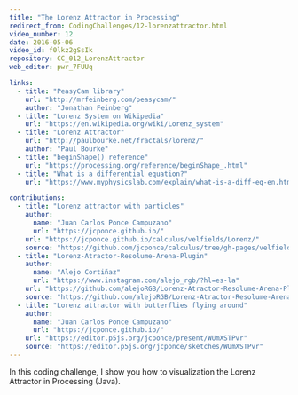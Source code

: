 ```yaml
---
title: "The Lorenz Attractor in Processing"
redirect_from: CodingChallenges/12-lorenzattractor.html
video_number: 12
date: 2016-05-06
video_id: f0lkz2gSsIk
repository: CC_012_LorenzAttractor
web_editor: pwr_7FUUq

links:
  - title: "PeasyCam library"
    url: "http://mrfeinberg.com/peasycam/"
    author: "Jonathan Feinberg"
  - title: "Lorenz System on Wikipedia"
    url: "https://en.wikipedia.org/wiki/Lorenz_system"
  - title: "Lorenz Attractor"
    url: "http://paulbourke.net/fractals/lorenz/"
    author: "Paul Bourke"
  - title: "beginShape() reference"
    url: "https://processing.org/reference/beginShape_.html"
  - title: "What is a differential equation?"
    url: "https://www.myphysicslab.com/explain/what-is-a-diff-eq-en.html"

contributions:
  - title: "Lorenz attractor with particles"
    author:
      name: "Juan Carlos Ponce Campuzano"
      url: "https://jcponce.github.io/"
    url: "https://jcponce.github.io/calculus/velfields/Lorenz/"
    source: "https://github.com/jcponce/calculus/tree/gh-pages/velfields/Lorenz"
  - title: "Lorenz-Atractor-Resolume-Arena-Plugin"
    author:
      name: "Alejo Cortiñaz"
      url: "https://www.instagram.com/alejo_rgb/?hl=es-la"
    url: "https://github.com/alejoRGB/Lorenz-Atractor-Resolume-Arena-Plugin"
    source: "https://github.com/alejoRGB/Lorenz-Atractor-Resolume-Arena-Plugin"
  - title: "Lorenz attractor with butterflies flying around"
    author:
      name: "Juan Carlos Ponce Campuzano"
      url: "https://jcponce.github.io/"
    url: "https://editor.p5js.org/jcponce/present/WUmXSTPvr"
    source: "https://editor.p5js.org/jcponce/sketches/WUmXSTPvr"
---
```

In this coding challenge, I show you how to visualization the Lorenz Attractor in Processing (Java).
